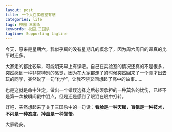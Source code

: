 ```yaml
---
layout: post
title: 一个人在实验室有感
categories: life
tags: 校园 三国杀
keywords: 校园,三国杀
tagline: Supporting tagline
---
```

今天，原来是星期六，我似乎真的没有星期几的概念了，因为周六周日的课真的比平时还多。

大家走的都比较早，可能明天早上有课吧。自己在实验室的情况还真的不是很多，突然感到一种非常特别的感觉，因为在大家都走了的时候突然回来了一个刚才出去玩的同学，突然说了一句“化学”，让我不禁又回想起了高中的故事......

也是这就是命中注定，做出一个错误选择之后必须承担的一种莫名的忧伤，已经不是第一次被瞬间戳中泪点，但是还是感到了眼泪在眼中打转。

好吧，突然想起来了关于三国杀中的一句话：**看脸是一种天赋，盲狙是一种技术，不闪是一种态度，掉血是一种领悟**。

大家晚安。
